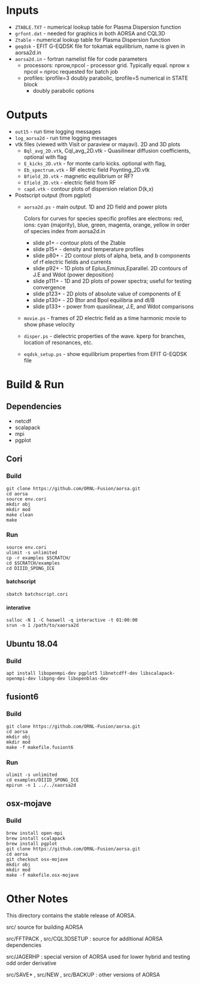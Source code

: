 # Inputs
  - `ZTABLE.TXT` - numerical lookup table for Plasma Dispersion function 
  - `grfont.dat` - needed for graphics in both AORSA and CQL3D
  - `Ztable` - numerical lookup table for Plasma Dispersion function
  - `geqdsk` - EFIT G-EQDSK file for tokamak equilibrium, name is given in aorsa2d.in
  - `aorsa2d.in` - fortran namelist file for code parameters
    + processors: nprow,npcol - processor grid. Typically equal. nprow x npcol = nproc requested for batch job
    + profiles: iprofile=3 doubly parabolic, iprofile=5 numerical in STATE block
      - doubly parabolic options

# Outputs
  - `out15` - run time logging messages
  - `log_aorsa2d` - run time logging messages
  - vtk files (viewed with Visit or paraview or mayavi). 2D and 3D plots
    - `Bql_avg_2D.vtk`, Cql_avg_2D.vtk - Quasilinear diffusion coefficients, optional with flag
    - `E_kicks_2D.vtk` - for monte carlo kicks. optional with flag, 
    - `Eb_spectrum.vtk` - RF electric field Poynting_2D.vtk
    - `Bfield_2D.vtk` - magnetic equilibrium or RF?
    - `Efield_2D.vtk`  - electric field from RF 
    - `capd.vtk` - contour plots of dispersion relation D(k,x)
  - Postscript output (from pgplot)
    - `aorsa2d.ps` - main output. 1D and 2D field and power plots
    
      Colors for curves for species specific profiles are electrons: red, ions: cyan (majority), blue, green, magenta, orange, yellow 
      in order of species index from aorsa2d.in
      + slide p1+  - contour plots of the Ztable
      + slide p15+ - density and temperature profiles
      + slide p80+ - 2D contour plots of alpha, beta, and b components of rf electric fields and currents
      + slide p92+ - 1D plots of Eplus,Eminus,Eparallel. 2D contours of J.E and Wdot (power deposition)
      + slide p111+ - 1D and 2D plots of power spectra; useful for testing convergence
      + slide p123+ - 2D plots of absolute value of components of E
      + slide p130+ - 2D Btor and Bpol equilibria and dl/B
      + slide p133+ - power from quasilinear, J.E, and Wdot comparisons
    - `movie.ps` - frames of 2D electric field as a time harmonic movie to show phase velocity
    - `disper.ps` - dielectric properties of the wave. kperp for branches, location of resonances, etc.
    - `eqdsk_setup.ps` - show equilibrium properties from EFIT G-EQDSK file
  
# Build & Run
## Dependencies

* netcdf
* scalapack
* mpi
* pgplot

## Cori
### Build
```
git clone https://github.com/ORNL-Fusion/aorsa.git
cd aorsa
source env.cori
mkdir obj
mkdir mod
make clean
make
```
### Run
```
source env.cori
ulimit -s unlimited
cp -r examples $SCRATCH/
cd $SCRATCH/examples
cd DIIID_SPONG_ICE
```
#### batchscript
```
sbatch batchscript.cori
```
#### interative
```
salloc -N 1 -C haswell -q interactive -t 01:00:00
srun -n 1 /path/to/xaorsa2d
```

## Ubuntu 18.04
### Build
```
apt install libopenmpi-dev pgplot5 libnetcdff-dev libscalapack-openmpi-dev libpng-dev libopenblas-dev

```

## fusiont6
### Build
```
git clone https://github.com/ORNL-Fusion/aorsa.git
cd aorsa
mkdir obj
mkdir mod
make -f makefile.fusiont6
```
### Run
```
ulimit -s unlimited
cd examples/DIIID_SPONG_ICE
mpirun -n 1 ../../xaorsa2d
```

## osx-mojave
### Build
```
brew install open-mpi
brew install scalapack
brew install pgplot
git clone https://github.com/ORNL-Fusion/aorsa.git
cd aorsa
git checkout osx-mojave
mkdir obj
mkdir mod
make -f makefile.osx-mojave
```

# Other Notes
This directory contains the stable release of AORSA. 

src/ source for building AORSA

src/FFTPACK , src/CQL3DSETUP : source for additional AORSA dependencies

src/JAGERHP : special version of AORSA used for lower hybrid and testing odd order derivative

src/SAVE* , src/NEW , src/BACKUP : other versions of AORSA


